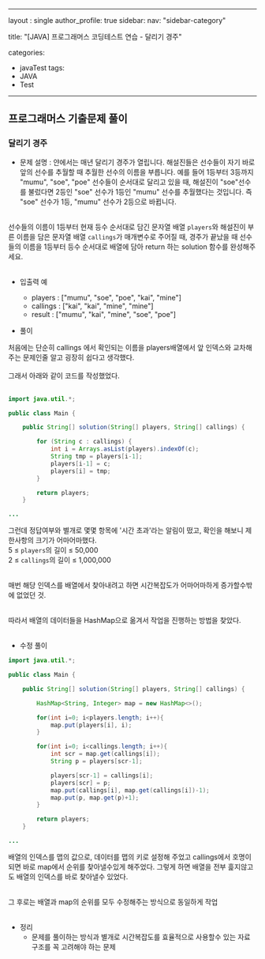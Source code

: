 
---
layout : single
author_profile: true
sidebar: 
  nav: "sidebar-category"
  
title: "[JAVA] 프로그래머스 코딩테스트 연습 - 달리기 경주"

categories:
  - javaTest
tags:
  - JAVA
  - Test
---
	
## 프로그래머스 기출문제 풀이

### 달리기 경주

- 문제 설명 : 얀에서는 매년 달리기 경주가 열립니다. 해설진들은 선수들이 자기 바로 앞의 선수를 추월할 때 추월한 선수의 이름을 부릅니다. 예를 들어 1등부터 3등까지 "mumu", "soe", "poe" 선수들이 순서대로 달리고 있을 때, 해설진이 "soe"선수를 불렀다면 2등인 "soe" 선수가 1등인 "mumu" 선수를 추월했다는 것입니다. 즉 "soe" 선수가 1등, "mumu" 선수가 2등으로 바뀝니다.<br><br>

선수들의 이름이 1등부터 현재 등수 순서대로 담긴 문자열 배열  `players`와 해설진이 부른 이름을 담은 문자열 배열 `callings`가 매개변수로 주어질 때, 경주가 끝났을 때 선수들의 이름을 1등부터 등수 순서대로 배열에 담아 return 하는 solution 함수를 완성해주세요.<br><br>

- 입출력 예
	- players : ["mumu", "soe", "poe", "kai", "mine"]
	- callings : ["kai", "kai", "mine", "mine"]
	- result : ["mumu", "kai", "mine", "soe", "poe"]

- 풀이

처음에는 단순히 callings 에서 확인되는 이름을 players배열에서 앞 인덱스와 교차해주는 문제인줄 알고 굉장히 쉽다고 생각했다. <br><br> 그래서 아래와 같이 코드를 작성했었다.<br><br>

``` java
import java.util.*;

public class Main {

    public String[] solution(String[] players, String[] callings) {

        for (String c : callings) {
            int i = Arrays.asList(players).indexOf(c);
            String tmp = players[i-1];
            players[i-1] = c;
            players[i] = tmp;
        }

        return players;
    }

...
```

그런데 정답여부와 별개로 몇몇 항목에 '시간 초과'라는 알림이 떴고, 확인을 해보니 제한사항의 크기가 어마어마했다.<br>
5 ≤ `players`의 길이 ≤ 50,000<br>
2 ≤ `callings`의 길이 ≤ 1,000,000<br><br>

매번 해당 인덱스를 배열에서 찾아내려고 하면 시간복잡도가 어마어마하게 증가할수밖에 없었던 것.<br><br>

따라서 배열의 데이터들을 HashMap으로 옮겨서 작업을 진행하는 방법을 찾았다.<br><br>

- 수정 풀이
``` java 
import java.util.*;

public class Main {

    public String[] solution(String[] players, String[] callings) {

        HashMap<String, Integer> map = new HashMap<>();

        for(int i=0; i<players.length; i++){
            map.put(players[i], i);
        }

        for(int i=0; i<callings.length; i++){
            int scr = map.get(callings[i]);
            String p = players[scr-1];

            players[scr-1] = callings[i];
            players[scr] = p;
            map.put(callings[i], map.get(callings[i])-1);
            map.put(p, map.get(p)+1);
        }

        return players;
    }

...
```

배열의 인덱스를 맵의 값으로, 데이터를 맵의 키로 설정해 주었고 callings에서 호명이 되면 바로 map에서 순위를 찾아낼수있게 해주었다. 그렇게 하면 배열을 전부 흝지않고도 배열의 인덱스를 바로 찾아낼수 있었다.<br><br>

그 후로는 배열과 map의 순위를 모두 수정해주는 방식으로 동일하게 작업<br><br>


- 정리<br> 
	- 문제를 풀이하는 방식과 별개로 시간복잡도를 효율적으로 사용할수 있는 자료구조를 꼭 고려해야 하는 문제<br>
